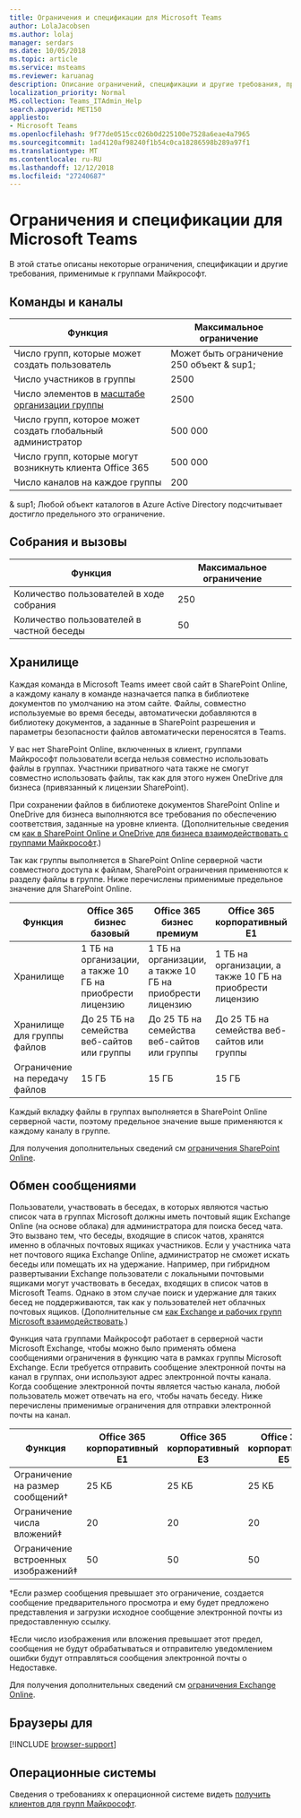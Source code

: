 ```yaml
---
title: Ограничения и спецификации для Microsoft Teams
author: LolaJacobsen
ms.author: lolaj
manager: serdars
ms.date: 10/05/2018
ms.topic: article
ms.service: msteams
ms.reviewer: karuanag
description: Описание ограничений, спецификации и другие требования, применимые к группами Майкрософт.
localization_priority: Normal
MS.collection: Teams_ITAdmin_Help
search.appverid: MET150
appliesto:
- Microsoft Teams
ms.openlocfilehash: 9f77de0515cc026b0d225100e7528a6eae4a7965
ms.sourcegitcommit: 1ad4120af98240f1b54c0ca18286598b289a97f1
ms.translationtype: MT
ms.contentlocale: ru-RU
ms.lasthandoff: 12/12/2018
ms.locfileid: "27240687"
---
```

<a name="limits-and-specifications-for-microsoft-teams"></a>Ограничения и спецификации для Microsoft Teams
=============================================

В этой статье описаны некоторые ограничения, спецификации и другие требования, применимые к группами Майкрософт. 

<a name="teams-and-channels"></a>Команды и каналы 
------------------

|Функция    | Максимальное ограничение |
|-----------|---------------|
|Число групп, которые может создать пользователь | Может быть ограничение 250 объект & sup1;         |
|Число участников в группы | 2500       |
|Число элементов в [масштабе организации группы](create-an-org-wide-team.md) | 2500       |
|Число групп, которое может создать глобальный администратор        | 500 000   |
|Число групп, которые могут возникнуть клиента Office 365    | 500 000     |
|Число каналов на каждое группы    | 200         |

& sup1; Любой объект каталогов в Azure Active Directory подсчитывает достигло предельного это ограничение.

<a name="meetings-and-calls"></a>Собрания и вызовы 
------------------

|Функция     | Максимальное ограничение |
|------------|---------------|
|Количество пользователей в ходе собрания  | 250    |
|Количество пользователей в частной беседы  | 50    |

<a name="storage"></a>Хранилище
-------

Каждая команда в Microsoft Teams имеет свой сайт в SharePoint Online, а каждому каналу в команде назначается папка в библиотеке документов по умолчанию на этом сайте. Файлы, совместно используемые во время беседы, автоматически добавляются в библиотеку документов, а заданные в SharePoint разрешения и параметры безопасности файлов автоматически переносятся в Teams.

У вас нет SharePoint Online, включенных в клиент, группами Майкрософт пользователи всегда нельзя совместно использовать файлы в группах. Участники приватного чата также не смогут совместно использовать файлы, так как для этого нужен OneDrive для бизнеса (привязанный к лицензии SharePoint).

При сохранении файлов в библиотеке документов SharePoint Online и OneDrive для бизнеса выполняются все требования по обеспечению соответствия, заданные на уровне клиента. (Дополнительные сведения см [как в SharePoint Online и OneDrive для бизнеса взаимодействовать с группами Майкрософт](sharepoint-onedrive-interact.md).)

Так как группы выполняется в SharePoint Online серверной части совместного доступа к файлам, SharePoint ограничения применяются к разделу файлы в группе. Ниже перечислены применимые предельное значение для SharePoint Online.

|Функция                 |Office 365 бизнес базовый  |Office 365 бизнес премиум   |Office 365 корпоративный E1  |Office 365 корпоративный E3  |Office 365 корпоративный E5  |Office 365 корпоративный F1  |
|------------------------|---------|---------|---------|---------|---------|---------|
|Хранилище                 |1 ТБ на организации, а также 10 ГБ на приобрести лицензию  |1 ТБ на организации, а также 10 ГБ на приобрести лицензию  |1 ТБ на организации, а также 10 ГБ на приобрести лицензию   |1 ТБ на организации, а также 10 ГБ на приобрести лицензию |1 ТБ на организации, а также 10 ГБ на приобрести лицензию  |1 ТБ на организации           |
|Хранилище для группы файлов |До 25 ТБ на семейства веб-сайтов или группы |До 25 ТБ на семейства веб-сайтов или группы |До 25 ТБ на семейства веб-сайтов или группы |До 25 ТБ на семейства веб-сайтов или группы |До 25 ТБ на семейства веб-сайтов или группы |До 25 ТБ на семейства веб-сайтов или группы |
|Ограничение на передачу файлов       |15 ГБ    |15 ГБ    |15 ГБ    |15 ГБ    |15 ГБ    |15 ГБ    |

Каждый вкладку файлы в группах выполняется в SharePoint Online серверной части, поэтому предельное значение выше применяются к каждому каналу в группе.

Для получения дополнительных сведений см [ограничения SharePoint Online](https://support.office.com/article/SharePoint-Online-limits-8f34ff47-b749-408b-abc0-b605e1f6d498).

<a name="messaging"></a>Обмен сообщениями
---------

Пользователи, участвовать в беседах, в которых являются частью список чата в группах Microsoft должны иметь почтовый ящик Exchange Online (на основе облака) для администратора для поиска бесед чата. Это вызвано тем, что беседы, входящие в список чатов, хранятся именно в облачных почтовых ящиках участников. Если у участника чата нет почтового ящика Exchange Online, администратор не сможет искать беседы или помещать их на удержание. Например, при гибридном развертывании Exchange пользователи с локальными почтовыми ящиками могут участвовать в беседах, входящих в список чатов в Microsoft Teams. Однако в этом случае поиск и удержание для таких бесед не поддерживаются, так как у пользователей нет облачных почтовых ящиков. (Дополнительные см [как Exchange и рабочих групп Microsoft взаимодействовать](exchange-teams-interact.md).)

Функция чата группами Майкрософт работает в серверной части Microsoft Exchange, чтобы можно было применять обмена сообщениями ограничения в функцию чата в рамках группы Microsoft Exchange. Если требуется отправить сообщение электронной почты на канал в группах, они используют адрес электронной почты канала. Когда сообщение электронной почты является частью канала, любой пользователь может отвечать на его, чтобы начать беседу. Ниже перечислены применимые ограничения для отправки электронной почты на канал. 

|Функция  |Office 365 корпоративный E1  |Office 365 корпоративный E3  |Office 365 корпоративный E5  |Office 365 корпоративный F1  |
|---------|---------|---------|---------|---------|
|Ограничение на размер сообщений&dagger;  |25 КБ   |25 КБ   |25 КБ   |25 КБ   |
|Ограничение числа вложений&Dagger;  |20     |20     |20     |20    |
|Ограничение встроенных изображений&Dagger; |50   |50   |50   |50   |

&dagger;Если размер сообщения превышает это ограничение, создается сообщение предварительного просмотра и ему будет предложено представления и загрузки исходное сообщение электронной почты из предоставленную ссылку.

&Dagger;Если число изображения или вложения превышает этот предел, сообщения не будут обрабатываться и отправителю уведомлением ошибки будут отправляться сообщения электронной почты о Недоставке.

Для получения дополнительных сведений см [ограничения Exchange Online](https://technet.microsoft.com/library/exchange-online-limits.aspx).

<a name="browsers"></a>Браузеры для  
--------

[!INCLUDE [browser-support](includes/browser-support.md)]

<a name="operating-systems"></a>Операционные системы
-----------------

Сведения о требованиях к операционной системе видеть [получить клиентов для групп Майкрософт](get-clients.md).


